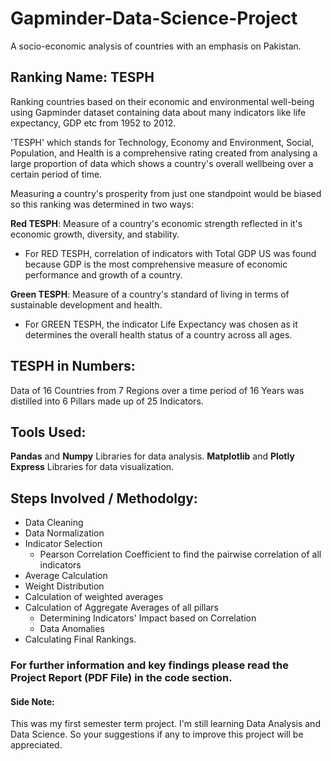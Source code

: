 # Gapminder-Data-Science-Project
A socio-economic analysis of countries with an emphasis on Pakistan.

## Ranking Name: TESPH
Ranking countries based on their economic and environmental well-being using Gapminder dataset containing data about many indicators like life expectancy, GDP etc from 1952 to 2012.

'TESPH' which stands for Technology, Economy and Environment, Social, Population, and Health is a comprehensive rating created from analysing a large proportion of data which shows a country's overall wellbeing over a certain period of time.

Measuring a country's prosperity from just one standpoint would be biased so this ranking was determined in two ways:

**Red TESPH**:  Measure of a country's economic strength reflected in it's economic growth, diversity, and stability.
  * For RED TESPH, correlation of indicators with Total GDP US was found because GDP is the  most comprehensive measure of economic performance and growth of a country.
    
**Green TESPH**:  Measure of a country's standard of living in terms of sustainable development and health.
  * For GREEN TESPH, the indicator Life Expectancy was chosen as it determines the overall health status of a country across all ages.
  
## TESPH in Numbers:
Data of 16 Countries from 7 Regions over a time period of 16 Years was distilled into 6 Pillars made up of 25 Indicators.

## Tools Used: 
**Pandas** and **Numpy** Libraries for data analysis. **Matplotlib** and **Plotly Express** Libraries for data visualization.

## Steps Involved / Methodolgy:
* Data Cleaning
* Data Normalization 
* Indicator Selection 
  * Pearson Correlation Coefficient to find the pairwise correlation 
  of all indicators
* Average Calculation
* Weight Distribution
* Calculation of weighted averages
* Calculation of Aggregate Averages of all pillars 
  * Determining Indicators' Impact based on Correlation
  * Data Anomalies
* Calculating Final Rankings.

### For further information and key findings please read the Project Report (PDF File) in the code section.
#### Side Note: 
This was my first semester term project. I'm still learning Data Analysis and Data Science. So your suggestions if any to improve this project will be appreciated.
